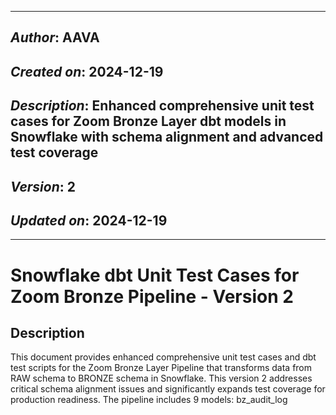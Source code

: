 _____________________________________________
## *Author*: AAVA
## *Created on*: 2024-12-19
## *Description*: Enhanced comprehensive unit test cases for Zoom Bronze Layer dbt models in Snowflake with schema alignment and advanced test coverage
## *Version*: 2
## *Updated on*: 2024-12-19
_____________________________________________

# Snowflake dbt Unit Test Cases for Zoom Bronze Pipeline - Version 2

## Description

This document provides enhanced comprehensive unit test cases and dbt test scripts for the Zoom Bronze Layer Pipeline that transforms data from RAW schema to BRONZE schema in Snowflake. This version 2 addresses critical schema alignment issues and significantly expands test coverage for production readiness. The pipeline includes 9 models: bz_audit_log